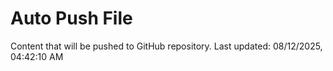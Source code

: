 # Auto Push File

Content that will be pushed to GitHub repository.
Last updated: 08/12/2025, 04:42:10 AM